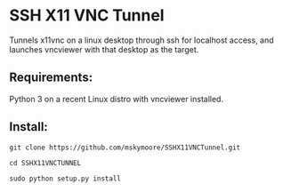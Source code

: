 # SSH X11 VNC Tunnel

Tunnels x11vnc on a linux desktop through ssh for localhost access, and launches vncviewer with that desktop as the target.

## Requirements:

Python 3 on a recent Linux distro  with vncviewer installed.

## Install:

`git clone https://github.com/mskymoore/SSHX11VNCTunnel.git`

`cd SSHX11VNCTUNNEL`

`sudo python setup.py install`

